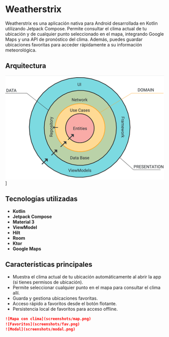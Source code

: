# Weatherstrix

Weatherstrix es una aplicación nativa para Android desarrollada en Kotlin utilizando Jetpack Compose. Permite consultar el clima actual de tu ubicación y de cualquier punto seleccionado en el mapa, integrando Google Maps y una API de pronóstico del clima. Además, puedes guardar ubicaciones favoritas para acceder rápidamente a su información meteorológica.

## Arquitectura
![Arquitectura](screenshots/Architecture.png)]

## Tecnologías utilizadas
- **Kotlin**
- **Jetpack Compose** 
- **Material 3** 
- **ViewModel** 
- **Hilt** 
- **Room** 
- **Ktor** 
- **Google Maps** 

## Características principales
- Muestra el clima actual de tu ubicación automáticamente al abrir la app (si tienes permisos de ubicación).
- Permite seleccionar cualquier punto en el mapa para consultar el clima allí.
- Guarda y gestiona ubicaciones favoritas.
- Acceso rápido a favoritos desde el botón flotante.
- Persistencia local de favoritos para acceso offline.

```markdown
![Mapa con clima](screenshots/map.png)
![Favoritos](screenshots/fav.png)
![Modal](screenshots/modal.png)
```
